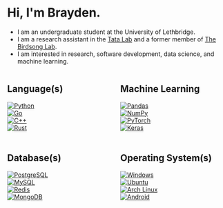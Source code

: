 # Hi, I'm Brayden.

- I am an undergraduate student at the University of Lethbridge.
- I am a research assistant in the [Tata Lab](https://tatalab.ca/) and a former member of [The Birdsong Lab](http://david-logue.squarespace.com/).
- I am interested in research, software development, data science, and machine learning.

<style>
  .badge-container {
    display: grid;
    grid-template-columns: repeat(2, 1fr);
    grid-gap: 20px;
  }

  .badge-container a {
    display: flex;
    align-items: center;
    justify-content: flex-start;
    width: 100%;
  }
</style>

<div class="badge-container">
  <div>
    <h2>Language(s)</h2>
    <a href="https://www.python.org/">
      <img src="https://img.shields.io/badge/Python-8ec07c?style=for-the-badge&logo=python&logoColor=fe8019&color=0D1117" alt="Python">
    </a>
    <a href="https://go.dev/">
      <img src="https://img.shields.io/badge/Go-8ec07c?style=for-the-badge&logo=go&logoColor=fe8019&color=0D1117" alt="Go">
    </a>
    <a href="https://isocpp.org/">
      <img src="https://img.shields.io/badge/C++-8ec07c?style=for-the-badge&logo=cplusplus&logoColor=fe8019&color=0D1117" alt="C++">
    </a>
    <a href="https://www.rust-lang.org/">
      <img src="https://img.shields.io/badge/Rust-8ec07c?style=for-the-badge&logo=rust&logoColor=fe8019&color=0D1117" alt="Rust">
    </a>
  </div>
  <div>
    <h2>Machine Learning</h2>
    <a href="https://pandas.pydata.org/docs/index.html">
      <img src="https://img.shields.io/badge/Pandas-8ec07c?style=for-the-badge&logo=pandas&logoColor=fe8019&color=0D1117" alt="Pandas">
    </a>
    <a href="https://numpy.org/">
      <img src="https://img.shields.io/badge/Numpy-8ec07c?style=for-the-badge&logo=numpy&logoColor=fe8019&color=0D1117" alt="NumPy">
    </a>
    <a href="https://pytorch.org/">
      <img src="https://img.shields.io/badge/PyTorch-8ec07c?style=for-the-badge&logo=pytorch&logoColor=fe8019&color=0D1117" alt="PyTorch">
    </a>
    <a href="https://keras.io/">
      <img src="https://img.shields.io/badge/Keras-8ec07c?style=for-the-badge&logo=keras&logoColor=fe8019&color=0D1117" alt="Keras">
    </a>
  </div>
  <div>
    <h2>Database(s)</h2>
    <a href="https://www.postgresql.org/">
      <img src="https://img.shields.io/badge/PostgreSQL-8ec07c?style=for-the-badge&logo=postgresql&logoColor=fe8019&color=0D1117" alt="PostgreSQL">
    </a>
    <a href="https://www.mysql.com/">
      <img src="https://img.shields.io/badge/MySQL-8ec07c?style=for-the-badge&logo=mysql&logoColor=fe8019&color=0D1117" alt="MySQL">
    </a>
    <a href="https://redis.io/">
      <img src="https://img.shields.io/badge/Redis-8ec07c?style=for-the-badge&logo=redis&logoColor=fe8019&color=0D1117" alt="Redis">
    </a>
    <a href="https://www.mongodb.com/">
      <img src="https://img.shields.io/badge/MongoDB-8ec07c?style=for-the-badge&logo=mongodb&logoColor=fe8019&color=0D1117" alt="MongoDB">
    </a>
  </div>
  <div>
    <h2>Operating System(s)</h2>
    <a href="https://www.microsoft.com/en-ca/windows/windows-11">
      <img src="https://img.shields.io/badge/Windows-8ec07c?style=for-the-badge&logo=windows&logoColor=fe8019&color=0D1117" alt="Windows">
    </a>
    <a href="https://ubuntu.com/">
      <img src="https://img.shields.io/badge/Ubuntu-8ec07c?style=for-the-badge&logo=ubuntu&logoColor=fe8019&color=0D1117" alt="Ubuntu">
    </a>
    <a href="https://archlinux.org/">
      <img src="https://img.shields.io/badge/ArchLinux-8ec07c?style=for-the-badge&logo=arch-linux&logoColor=fe8019&color=0D1117" alt="Arch Linux">
    </a>
    <a href="https://www.android.com/intl/en_ca/">
      <img src="https://img.shields.io/badge/Android-8ec07c?style=for-the-badge&logo=android&logoColor=fe8019&color=0D1117" alt="Android">
    </a>
  </div>
</div>
